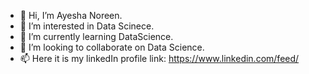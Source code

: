 - 👋 Hi, I’m Ayesha Noreen.
- 👀 I’m interested in Data Scinece.
- 🌱 I’m currently learning DataScience.
- 💞️ I’m looking to collaborate on Data Science.
- 📫 Here it is my linkedIn profile link: https://www.linkedin.com/feed/


